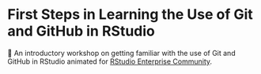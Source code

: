 # First Steps in Learning the Use of Git and GitHub in RStudio
🚀 An introductory workshop on getting familiar with the use of Git and GitHub in RStudio animated for [RStudio Enterprise Community](https://www.meetup.com/rstudio-enterprise-community-meetup/).
